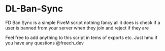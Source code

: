 # DL-Ban-Sync
FD Ban Sync is a simple FiveM script nothing fancy all it does is check if a user is banned from your server when they 
join and reject if they are

Feel free to add anything to this script in tems of exports etc. Just hmu if you have any questions @freech_dev
